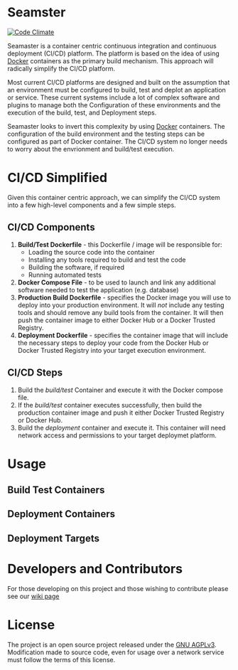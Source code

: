 # Seamster

[![Code Climate](https://codeclimate.com/github/alim/seamaster/badges/gpa.svg)](https://codeclimate.com/github/alim/seamaster)

Seamaster is a container centric continuous integration and continuous
deployment (CI/CD) platform. The platform is based on the idea of using
[Docker](https://www.docker.com)
containers as the primary build mechanism. This approach will radically
simplify the CI/CD platform.

Most current CI/CD platforms are designed and built on the assumption
that an environment must be configured to build, test
and deplot an application or service. These current systems include
a lot of complex software and plugins to manage both the Configuration
of these environments and the execution of the build, test, and Deployment
steps.

Seamaster looks to invert this complexity by using
[Docker](https://www.docker.com) containers. The configuration of the
build environment and the testing steps can be configured as part of
Docker container. The CI/CD system no longer needs to worry about
the envrionment and build/test execution.

# CI/CD Simplified

Given this container centric approach, we can simplify the CI/CD system
into a few high-level components and a few simple steps.

## CI/CD Components

1. **Build/Test Dockerfile** - this Dockerfile / image will be
responsible for:
    * Loading the source code into the container
    * Installing any tools required to build and test the code
    * Building the software, if required
    * Running automated tests
2. **Docker Compose File** - to be used to launch and link any additional
   software needed to test the application (e.g. database)
3. **Production Build Dockerfile** - specifies the Docker image you will
   use to deploy into your production environment. It will *not* include
   any testing tools and should remove any build tools from the container.
   It will then push the container image to either Docker Hub or a
   Docker Trusted Registry.
4. **Deployment Dockerfile** - specifies the container image that
will include the necessary steps to deploy your code from the Docker Hub or
Docker Trusted Registry into your target execution environment.

## CI/CD Steps

1. Build the *build/test* Container and execute it with the Docker
compose file.
2. If the *build/test* container executes successfully, then build the
production container image and push it either Docker Trusted Registry
or Docker Hub.
3. Build the *deployment* container and execute it. This container will
need network access and permissions to your target deploymet platform.

# Usage

## Build Test Containers

## Deployment Containers

## Deployment Targets

# Developers and Contributors

For those developing on this project and those wishing to contribute
please see our [wiki page](https://github.com/alim/seamaster/wiki)

# License

The project is an open source project released under the
[GNU AGPLv3](https://www.gnu.org/licenses/agpl-3.0.en.html). Modification
made to source code, even for usage over a network service must follow
the terms of this license.
